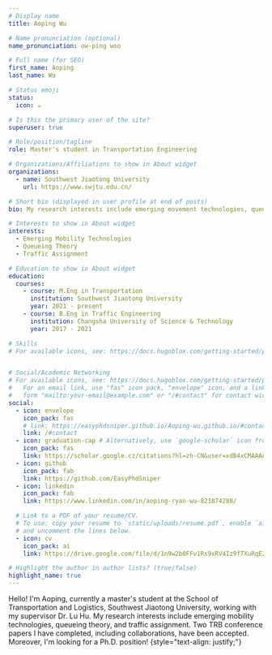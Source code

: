 ```yaml
---
# Display name
title: Aoping Wu

# Name pronunciation (optional)
name_pronunciation: ow-ping woo

# Full name (for SEO)
first_name: Aoping
last_name: Wu

# Status emoji
status:
  icon: ☕️

# Is this the primary user of the site?
superuser: true

# Role/position/tagline
role: Master's student in Transportation Engineering

# Organizations/Affiliations to show in About widget
organizations:
  - name: Southwest Jiaotong University
    url: https://www.swjtu.edu.cn/

# Short bio (displayed in user profile at end of posts)
bio: My research interests include emerging movement technologies, queueing theory, and traffic assignment.

# Interests to show in About widget
interests:
  - Emerging Mobility Technologies
  - Queueing Theory
  - Traffic Assignment

# Education to show in About widget
education:
  courses:
    - course: M.Eng in Transportation
      institution: Southwest Jiaotong University
      year: 2021 - present
    - course: B.Eng in Traffic Engineering
      institution: Changsha University of Science & Technology
      year: 2017 - 2021

# Skills
# For available icons, see: https://docs.hugoblox.com/getting-started/page-builder/#icons


# Social/Academic Networking
# For available icons, see: https://docs.hugoblox.com/getting-started/page-builder/#icons
#   For an email link, use "fas" icon pack, "envelope" icon, and a link in the
#   form "mailto:your-email@example.com" or "/#contact" for contact widget.
social:
  - icon: envelope
    icon_pack: fas
    # link: https://easyphdsniper.github.io/Aoping-wu.github.io/#contact
    link: /#contact
  - icon: graduation-cap # Alternatively, use `google-scholar` icon from `ai` icon pack
    icon_pack: fas
    link: https://scholar.google.cz/citations?hl=zh-CN&user=xdB4xCMAAAAJ
  - icon: github
    icon_pack: fab
    link: https://github.com/EasyPhdSniper
  - icon: linkedin
    icon_pack: fab
    link: https://www.linkedin.com/in/aoping-ryan-wu-821874288/

  # Link to a PDF of your resume/CV.
  # To use: copy your resume to `static/uploads/resume.pdf`, enable `ai` icons in `params.yaml`,
  # and uncomment the lines below.
  - icon: cv
    icon_pack: ai
    link: https://drive.google.com/file/d/1n9w2b0FFv1Rs9xRV4Iz9fTXuRqEZlSPt/view

# Highlight the author in author lists? (true/false)
highlight_name: true
---
```


Hello! I'm Aoping, currently a master's student at the School of Transportation and Logistics, Southwest Jiaotong University, working with my supervisor Dr. Lu Hu. My research interests include emerging mobility technologies, queueing theory, and traffic assignment. Two TRB conference papers I have completed, including collaborations, have been accepted. Moreover, I'm looking for a Ph.D. position!
{style="text-align: justify;"}
